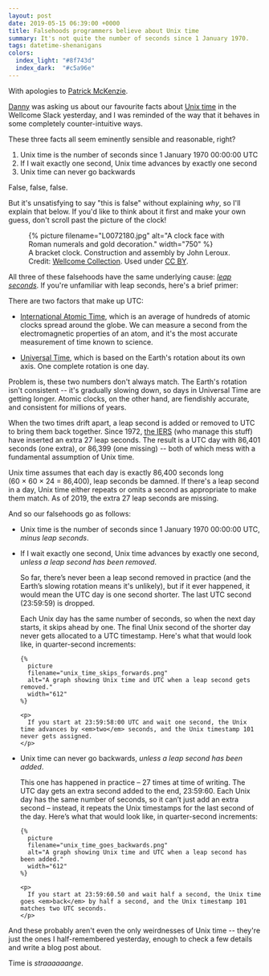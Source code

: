 ```yaml
---
layout: post
date: 2019-05-15 06:39:00 +0000
title: Falsehoods programmers believe about Unix time
summary: It's not quite the number of seconds since 1 January 1970.
tags: datetime-shenanigans
colors:
  index_light: "#8f743d"
  index_dark:  "#c5a96e"
---
```


With apologies to [Patrick McKenzie].

[Danny] was asking us about our favourite facts about [Unix time] in the Wellcome Slack yesterday, and I was reminded of the way that it behaves in some completely counter-intuitive ways.

These three facts all seem eminently sensible and reasonable, right?

1.  Unix time is the number of seconds since 1 January 1970 00:00:00 UTC
2.  If I wait exactly one second, Unix time advances by exactly one second
3.  Unix time can never go backwards

False, false, false.

But it's unsatisfying to say "this is false" without explaining *why*, so I'll explain that below.
If you'd like to think about it first and make your own guess, don't scroll past the picture of the clock!

<figure>
  {%
    picture
    filename="L0072180.jpg"
    alt="A clock face with Roman numerals and gold decoration."
    width="750"
  %}
  <figcaption>
    A bracket clock.
    Construction and assembly by John Leroux.
    Credit: <a href="https://wellcomecollection.org/works/t8v9t648">Wellcome Collection</a>.
    Used under <a href="https://creativecommons.org/licenses/by/4.0/">CC&nbsp;BY</a>.
  </figcaption>
</figure>

All three of these falsehoods have the same underlying cause: *[leap seconds]*.
If you're unfamiliar with leap seconds, here's a brief primer:

There are two factors that make up UTC:

*   [International Atomic Time], which is an average of hundreds of atomic clocks spread around the globe.
    We can measure a second from the electromagnetic properties of an atom, and it's the most accurate measurement of time known to science.

*   [Universal Time], which is based on the Earth's rotation about its own axis.
    One complete rotation is one day.

Problem is, these two numbers don't always match.
The Earth's rotation isn't consistent -- it's gradually slowing down, so days in Universal Time are getting longer.
Atomic clocks, on the other hand, are fiendishly accurate, and consistent for millions of years.

When the two times drift apart, a leap second is added or removed to UTC to bring them back together.
Since 1972, [the IERS] \(who manage this stuff) have inserted an extra 27 leap seconds.
The result is a UTC day with 86,401 seconds (one extra), or 86,399 (one missing) -- both of which mess with a fundamental assumption of Unix time.

Unix time assumes that each day is exactly 86,400 seconds long (60&nbsp;&times;&nbsp;60&nbsp;&times;&nbsp;24&nbsp;=&nbsp;86,400), leap seconds be damned.
If there's a leap second in a day, Unix time either repeats or omits a second as appropriate to make them match.
As of 2019, the extra 27 leap seconds are missing.

And so our falsehoods go as follows:

<ul>
  <li>
    <p>
      Unix time is the number of seconds since 1 January 1970 00:00:00 UTC, <em>minus leap seconds</em>.
    </p>
  </li>
  <li>
    <p>
      If I wait exactly one second, Unix time advances by exactly one second, <em>unless a leap second has been removed</em>.
    </p>
    <p>
      So far, there’s never been a leap second removed in practice (and the Earth’s slowing rotation means it's unlikely), but if it ever happened, it would mean the UTC day is one second shorter.
      The last UTC second (23:59:59) is dropped.
    </p>
    <p>
      Each Unix day has the same number of seconds, so when the next day starts, it skips ahead by one.
      The final Unix second of the shorter day never gets allocated to a UTC timestamp.
      Here's what that would look like, in quarter-second increments:
    </p>

    {%
      picture
      filename="unix_time_skips_forwards.png"
      alt="A graph showing Unix time and UTC when a leap second gets removed."
      width="612"
    %}

    <p>
      If you start at 23:59:58:00 UTC and wait one second, the Unix time advances by <em>two</em> seconds, and the Unix timestamp 101 never gets assigned.
    </p>
  </li>
  <li>
    <p>
      Unix time can never go backwards, <em>unless a leap second has been added</em>.
    </p>
    <p>
      This one has happened in practice – 27 times at time of writing.
      The UTC day gets an extra second added to the end, 23:59:60.
      Each Unix day has the same number of seconds, so it can’t just add an extra second – instead, it repeats the Unix timestamps for the last second of the day.
      Here’s what that would look like, in quarter-second increments:
    </p>

    {%
      picture
      filename="unix_time_goes_backwards.png"
      alt="A graph showing Unix time and UTC when a leap second has been added."
      width="612"
    %}

    <p>
      If you start at 23:59:60.50 and wait half a second, the Unix time goes <em>back</em> by half a second, and the Unix timestamp 101 matches two UTC seconds.
    </p>
  </li>
</ul>

And these probably aren't even the only weirdnesses of Unix time -- they're just the ones I half-remembered yesterday, enough to check a few details and write a blog post about.

Time is *straaaaaange*.

[Patrick McKenzie]: https://www.kalzumeus.com/2010/06/17/falsehoods-programmers-believe-about-names/
[Danny]: https://twitter.com/dannybirchall
[Unix time]: https://en.wikipedia.org/wiki/Unix_time
[leap seconds]: https://en.wikipedia.org/wiki/Leap_second
[International Atomic Time]: https://en.wikipedia.org/wiki/International_Atomic_Time
[Universal Time]: https://en.wikipedia.org/wiki/Universal_Time
[the IERS]: https://en.wikipedia.org/wiki/International_Earth_Rotation_and_Reference_Systems_Service
